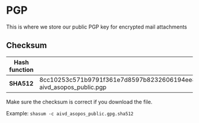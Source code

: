 # PGP
This is where we store our public PGP key for encrypted mail attachments

## Checksum
|Hash function|Checksum|
|---|---|
|**SHA512**|8cc10253c571b9791f361e7d8597b8232606194ee85110e8bb467cca103d5075bcc212808bb2693183f0c08a6bb88dfbff71a9ebcfccb081ba535212f138e916  aivd_asopos_public.pgp|

Make sure the checksum is correct if you download the file.

Example: `shasum -c aivd_asopos_public.gpg.sha512`


